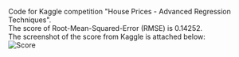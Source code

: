 Code for Kaggle competition "House Prices - Advanced Regression Techniques". <br>
The score of Root-Mean-Squared-Error (RMSE) is 0.14252. <br>
The screenshot of the score from Kaggle is attached below:
<br>
![Score](https://user-images.githubusercontent.com/61887245/227416164-521802e9-ee3c-41c3-a0cc-c454b8194179.png)
